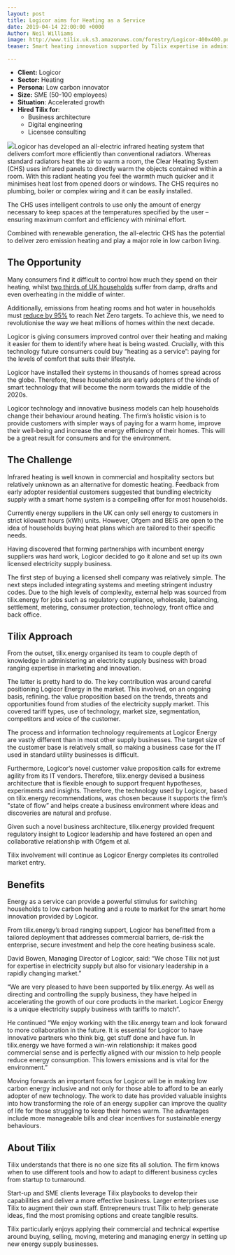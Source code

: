 ```yaml
---
layout: post
title: Logicor aims for Heating as a Service
date: 2019-04-14 22:00:00 +0000
Author: Neil Williams
image: http://www.tilix.uk.s3.amazonaws.com/forestry/Logicor-400x400.png
teaser: Smart heating innovation supported by Tilix expertise in administering a licensed electricity supply business

---
```

* **Client:** Logicor
* **Sector:** Heating
* **Persona:** Low carbon innovator
* **Size:** SME (50-100 employees)
* **Situation**: Accelerated growth
* **Hired Tilix for**:
  * Business architecture
  * Digital engineering
  * Licensee consulting

![](http://www.tilix.uk.s3.amazonaws.com/img/blogs/logicor/BEDROOM-005-RT-1024x683.jpg)Logicor has developed an all-electric infrared heating system that delivers comfort more efficiently than conventional radiators. Whereas standard radiators heat the air to warm a room, the Clear Heating System (CHS) uses infrared panels to directly warm the objects contained within a room. With this radiant heating you feel the warmth much quicker and it minimises heat lost from opened doors or windows. The CHS requires no plumbing, boiler or complex wiring and it can be easily installed.

The CHS uses intelligent controls to use only the amount of energy necessary to keep spaces at the temperatures specified by the user – ensuring maximum comfort and efficiency with minimal effort.

Combined with renewable generation, the all-electric CHS has the potential to deliver zero emission heating and play a major role in low carbon living.

## The Opportunity

Many consumers find it difficult to control how much they spend on their heating, whilst [two thirds of UK households](https://es.catapult.org.uk/impact/projects/bristol-energy-heat-plan-trial/) suffer from damp, drafts and even overheating in the middle of winter.

Additionally, emissions from heating rooms and hot water in households must [reduce by 95%](https://www.energysavingtrust.org.uk/blog/significant-changes-are-coming-uk-heating-market) to reach Net Zero targets. To achieve this, we need to revolutionise the way we heat millions of homes within the next decade.

Logicor is giving consumers improved control over their heating and making it easier for them to identify where heat is being wasted. Crucially, with this technology future consumers could buy “heating as a service”: paying for the levels of comfort that suits their lifestyle.

Logicor have installed their systems in thousands of homes spread across the globe. Therefore, these households are early adopters of the kinds of smart technology that will become the norm towards the middle of the 2020s.

Logicor technology and innovative business models can help households change their behaviour around heating. The firm’s holistic vision is to provide customers with simpler ways of paying for a warm home, improve their well-being and increase the energy efficiency of their homes. This will be a great result for consumers and for the environment.

## The Challenge

Infrared heating is well known in commercial and hospitality sectors but relatively unknown as an alternative for domestic heating. Feedback from early adopter residential customers suggested that bundling electricity supply with a smart home system is a compelling offer for most households.

Currently energy suppliers in the UK can only sell energy to customers in strict kilowatt hours (kWh) units. However, Ofgem and BEIS are open to the idea of households buying heat plans which are tailored to their specific needs.

Having discovered that forming partnerships with incumbent energy suppliers was hard work, Logicor decided to go it alone and set up its own licensed electricity supply business.

The first step of buying a licensed shell company was relatively simple. The next steps included integrating systems and meeting stringent industry codes. Due to the high levels of complexity, external help was sourced from tilix.energy for jobs such as regulatory compliance, wholesale, balancing, settlement, metering, consumer protection, technology, front office and back office.

## Tilix Approach

From the outset, tilix.energy organised its team to couple depth of knowledge in administering an electricity supply business with broad ranging expertise in marketing and innovation.

The latter is pretty hard to do. The key contribution was around careful positioning Logicor Energy in the market. This involved, on an ongoing basis, refining. the value proposition based on the trends, threats and opportunities found from studies of the electricity supply market. This covered tariff types, use of technology, market size, segmentation, competitors and voice of the customer.

The process and information technology requirements at Logicor Energy are vastly different than in most other supply businesses. The target size of the customer base is relatively small,  so making a business case for the IT used in standard utility businesses is difficult.

Furthermore, Logicor’s novel customer value proposition calls for extreme agility from its IT vendors. Therefore, tilix.energy devised a business architecture that is flexible enough to support frequent hypotheses, experiments and insights. Therefore, the technology used by Logicor, based on tilix.energy recommendations, was chosen because it supports the firm’s "state of flow” and helps create a business environment where ideas and discoveries are natural and profuse.

Given such a novel business architecture, tilix.energy provided frequent regulatory insight to Logicor leadership and have fostered an open and collaborative relationship with Ofgem et al.

Tilix involvement will continue as Logicor Energy completes its controlled market entry.

## Benefits

Energy as a service can provide a powerful stimulus for switching households to low carbon heating and a route to market for the smart home innovation provided by Logicor.

From tilix.energy’s broad ranging support, Logicor has benefitted from a tailored deployment that addresses commercial barriers, de-risk the enterprise, secure investment and help the core heating business scale.

David Bowen, Managing Director of Logicor, said: “We chose Tilix not just for expertise in electricity supply but also for visionary leadership in a rapidly changing market.”

“We are very pleased to have been supported by tilix.energy. As well as directing and controlling the supply business, they have helped in accelerating the growth of our core products in the market. Logicor Energy is a unique electricity supply business with tariffs to match”.

He continued “We enjoy working with the tilix.energy team and look forward to more collaboration in the future. It is essential for Logicor to have innovative partners who think big, get stuff done and have fun. In tilix.energy we have formed a win-win relationship: it makes good commercial sense and is perfectly aligned with our mission to help people reduce energy consumption. This lowers emissions and is vital for the environment.”

Moving forwards an important focus for Logicor will be in making low carbon energy inclusive and not only for those able to afford to be an early adopter of new technology. The work to date has provided valuable insights into how transforming the role of an energy supplier can improve the quality of life for those struggling to keep their homes warm. The advantages include more manageable bills and clear incentives for sustainable energy behaviours.

## About Tilix

Tilix understands that there is no one size fits all solution. The firm knows when to use different tools and how to adapt to different business cycles from startup to turnaround.

Start-up and SME clients leverage Tilix playbooks to develop their capabilities and deliver a more effective business. Larger enterprises use Tilix to augment their own staff. Entrepreneurs trust Tilix to help generate ideas, find the most promising options and create tangible results.

Tilix particularly enjoys applying their commercial and technical expertise around buying, selling, moving, metering and managing energy in setting up new energy supply businesses.
